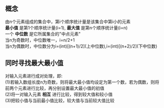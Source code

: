 ## 概念
由n个元素组成的集合中，第i个顺序统计量是该集合中第i小的元素  
 __最小值__ 是第1个顺序统计量(i=1), __最大值__ 是第n个顺序统计量(i=n)  
一个 __中位数__ 是它所属集合的"中点元素"  
当n为奇数时，中位数唯一，i=n/2+1  
当n为偶数时，中位数分为i=(int)\[(n+1)/2\](上中位数),i=(int)\[(n+2)/2\](下中位数)
## 同时寻找最大最小值
对输入元素进行成对处理，即:  
(1)若输入数组长度n为奇数，则将最大最小值均设定为第一个数，若为偶数，则将前两个元素进行比较，再分别设置最大最小值的初值   
(2)将一对输入元素 __相互__ 进行比较，得到较大值和较小值  
(3)把较小值与当前最小值比较，较大值与当前较大值比较  

